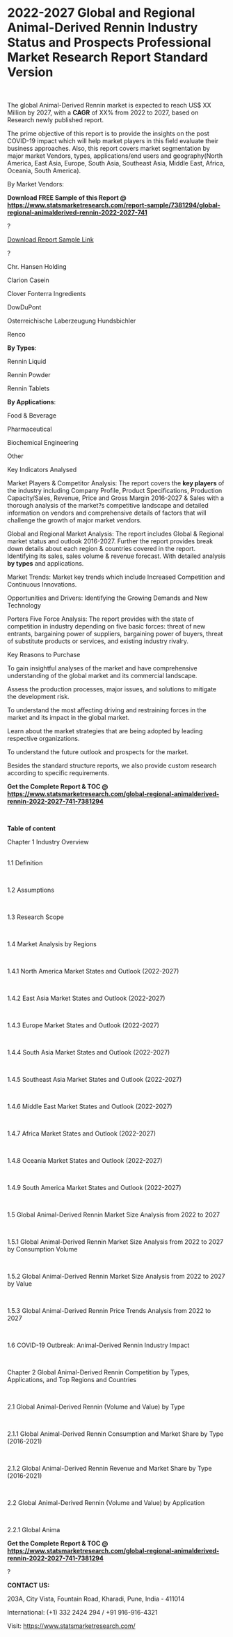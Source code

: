 <h1>2022-2027 Global and Regional Animal-Derived Rennin Industry Status and Prospects Professional Market Research Report Standard Version</h1><br/><p>The global Animal-Derived Rennin market is expected to reach US$ XX Million by 2027, with a <strong>CAGR</strong> of XX% from 2022 to 2027, based on Research newly published report.</p>
 
 
 
 <p>The prime objective of this report is to provide the insights on the post COVID-19 impact which will help market players in this field evaluate their business approaches. Also, this report covers market segmentation by major market Vendors, types, applications/end users and geography(North America, East Asia, Europe, South Asia, Southeast Asia, Middle East, Africa, Oceania, South America).</p>
 
 
 
 <p>By Market Vendors:</p>
 
 
 
 <div><b>Download FREE Sample of this Report @ <a href="https://www.statsmarketresearch.com/download-free-sample/7381294/global-regional-animalderived-rennin-2022-2027-741">https://www.statsmarketresearch.com/report-sample/7381294/global-regional-animalderived-rennin-2022-2027-741</a></b></div>
 
 
 
 <p>? </p>
 
 
 
 <p><a href="https://www.statsmarketresearch.com/download-free-sample/7381294/global-regional-animalderived-rennin-2022-2027-741">Download Report Sample Link</a></p>
 
 
 
 <p>? </p>
 
 
 
 <p>Chr. Hansen Holding</p>
 
 
 
 <p>Clarion Casein</p>
 
 
 
 <p>Clover Fonterra Ingredients</p>
 
 
 
 <p>DowDuPont</p>
 
 
 
 <p>Osterreichische Laberzeugung Hundsbichler</p>
 
 
 
 <p>Renco</p>
 
 
 
 <p><strong>By Types</strong>:</p>
 
 
 
 <p>Rennin Liquid</p>
 
 
 
 <p>Rennin Powder</p>
 
 
 
 <p>Rennin Tablets</p>
 
 
 
 <p><strong><strong>By Applications</strong></strong>:</p>
 
 
 
 <p>Food & Beverage</p>
 
 
 
 <p>Pharmaceutical</p>
 
 
 
 <p>Biochemical Engineering</p>
 
 
 
 <p>Other</p>
 
 
 
 <p>Key Indicators Analysed</p>
 
 
 
 <p>Market Players & Competitor Analysis: The report covers the <strong>key players</strong> of the industry including Company Profile, Product Specifications, Production Capacity/Sales, Revenue, Price and Gross Margin 2016-2027 & Sales with a thorough analysis of the market?s competitive landscape and detailed information on vendors and comprehensive details of factors that will challenge the growth of major market vendors.</p>
 
 
 
 <p>Global and Regional Market Analysis: The report includes Global & Regional market status and outlook 2016-2027. Further the report provides break down details about each region & countries covered in the report. Identifying its sales, sales volume & revenue forecast. With detailed analysis <strong>by types</strong> and applications.</p>
 
 
 
 <p>Market Trends: Market key trends which include Increased Competition and Continuous Innovations.</p>
 
 
 
 <p>Opportunities and Drivers: Identifying the Growing Demands and New Technology</p>
 
 
 
 <p>Porters Five Force Analysis: The report provides with the state of competition in industry depending on five basic forces: threat of new entrants, bargaining power of suppliers, bargaining power of buyers, threat of substitute products or services, and existing industry rivalry.</p>
 
 
 
 <p>Key Reasons to Purchase</p>
 
 
 
 <p>To gain insightful analyses of the market and have comprehensive understanding of the global market and its commercial landscape.</p>
 
 
 
 <p>Assess the production processes, major issues, and solutions to mitigate the development risk.</p>
 
 
 
 <p>To understand the most affecting driving and restraining forces in the market and its impact in the global market.</p>
 
 
 
 <p>Learn about the market strategies that are being adopted by leading respective organizations.</p>
 
 
 
 <p>To understand the future outlook and prospects for the market.</p>
 
 
 
 <p>Besides the standard structure reports, we also provide custom research according to specific requirements.</p>
 
 
 
 <div><b>Get the Complete Report & TOC @ <a href="https://www.statsmarketresearch.com/global-regional-animalderived-rennin-2022-2027-741-7381294">https://www.statsmarketresearch.com/global-regional-animalderived-rennin-2022-2027-741-7381294</a></b></div>
 
 
 
 <p><br />
 
 <b>Table of content</b></p>
 
 
 
 <p>Chapter 1 Industry Overview<br />
 
 <br />
 
 1.1 Definition<br />
 
 <br />
 
 1.2 Assumptions<br />
 
 <br />
 
 1.3 Research Scope<br />
 
 <br />
 
 1.4 Market Analysis by Regions<br />
 
 <br />
 
 1.4.1 North America Market States and Outlook (2022-2027)<br />
 
 <br />
 
 1.4.2 East Asia Market States and Outlook (2022-2027)<br />
 
 <br />
 
 1.4.3 Europe Market States and Outlook (2022-2027)<br />
 
 <br />
 
 1.4.4 South Asia Market States and Outlook (2022-2027)<br />
 
 <br />
 
 1.4.5 Southeast Asia Market States and Outlook (2022-2027)<br />
 
 <br />
 
 1.4.6 Middle East Market States and Outlook (2022-2027)<br />
 
 <br />
 
 1.4.7 Africa Market States and Outlook (2022-2027)<br />
 
 <br />
 
 1.4.8 Oceania Market States and Outlook (2022-2027)<br />
 
 <br />
 
 1.4.9 South America Market States and Outlook (2022-2027)<br />
 
 <br />
 
 1.5 Global Animal-Derived Rennin Market Size Analysis from 2022 to 2027<br />
 
 <br />
 
 1.5.1 Global Animal-Derived Rennin Market Size Analysis from 2022 to 2027 by Consumption Volume<br />
 
 <br />
 
 1.5.2 Global Animal-Derived Rennin Market Size Analysis from 2022 to 2027 by Value<br />
 
 <br />
 
 1.5.3 Global Animal-Derived Rennin Price Trends Analysis from 2022 to 2027<br />
 
 <br />
 
 1.6 COVID-19 Outbreak: Animal-Derived Rennin Industry Impact<br />
 
 <br />
 
 Chapter 2 Global Animal-Derived Rennin Competition by Types, Applications, and Top Regions and Countries<br />
 
 <br />
 
 2.1 Global Animal-Derived Rennin (Volume and Value) by Type<br />
 
 <br />
 
 2.1.1 Global Animal-Derived Rennin Consumption and Market Share by Type (2016-2021)<br />
 
 <br />
 
 2.1.2 Global Animal-Derived Rennin Revenue and Market Share by Type (2016-2021)<br />
 
 <br />
 
 2.2 Global Animal-Derived Rennin (Volume and Value) by Application<br />
 
 <br />
 
 2.2.1 Global Anima</p>
 
 
 
 <div><b>Get the Complete Report & TOC @ <a href="https://www.statsmarketresearch.com/global-regional-animalderived-rennin-2022-2027-741-7381294">https://www.statsmarketresearch.com/global-regional-animalderived-rennin-2022-2027-741-7381294</a></b></div>
 
 
 
 <p>? </p>
 
 
 
 <p><b>CONTACT US:</b><br />
 
 203A, City Vista, Fountain Road, Kharadi, Pune, India - 411014<br />
 
 International: (+1) 332 2424 294 / +91 916-916-4321<br />
 
 Visit: <a href="https://www.statsmarketresearch.com/">https://www.statsmarketresearch.com/</a></p>